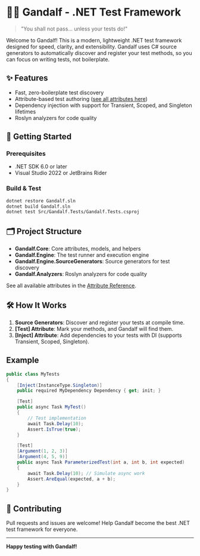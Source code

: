 
# 🧙‍♂️ Gandalf - .NET Test Framework

> "You shall not pass... unless your tests do!"


Welcome to Gandalf! This is a modern, lightweight .NET test framework designed for speed, clarity, and extensibility. Gandalf uses C# source generators to automatically discover and register your test methods, so you can focus on writing tests, not boilerplate.

## ✨ Features
- Fast, zero-boilerplate test discovery
- Attribute-based test authoring ([see all attributes here](Docs/attributes.md))
- Dependency injection with support for Transient, Scoped, and Singleton lifetimes
- Roslyn analyzers for code quality

## 🚀 Getting Started

### Prerequisites
- .NET SDK 6.0 or later
- Visual Studio 2022 or JetBrains Rider

### Build & Test

```bash
dotnet restore Gandalf.sln
dotnet build Gandalf.sln
dotnet test Src/Gandalf.Tests/Gandalf.Tests.csproj
```

## 🗂️ Project Structure

- **Gandalf.Core**: Core attributes, models, and helpers
- **Gandalf.Engine**: The test runner and execution engine
- **Gandalf.Engine.SourceGenerators**: Source generators for test discovery
- **Gandalf.Analyzers**: Roslyn analyzers for code quality

See all available attributes in the [Attribute Reference](Docs/attributes.md).

## 🛠️ How It Works

1. **Source Generators**: Discover and register your tests at compile time.
2. **[Test] Attribute**: Mark your methods, and Gandalf will find them.
3. **[Inject] Attribute**: Add dependencies to your tests with DI (supports Transient, Scoped, Singleton).

## Example

```csharp
public class MyTests
{
    [Inject(InstanceType.Singleton)]
    public required MyDependency Dependency { get; init; }

    [Test]
    public async Task MyTest()
    {
        // Test implementation
        await Task.Delay(10);
        Assert.IsTrue(true);
    }

    [Test]
    [Argument(1, 2, 3)]
    [Argument(4, 5, 9)]
    public async Task ParameterizedTest(int a, int b, int expected)
    {
        await Task.Delay(10); // Simulate async work
        Assert.AreEqual(expected, a + b);
    }
}
```

## 🤝 Contributing

Pull requests and issues are welcome! Help Gandalf become the best .NET test framework for everyone.

----

**Happy testing with Gandalf!**
